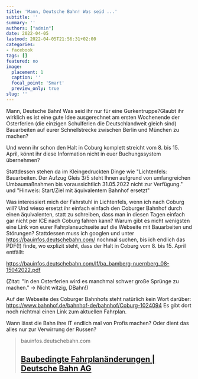 ```yaml
---
title: 'Mann, Deutsche Bahn! Was seid ...'
subtitle: ''
summary: ''
authors: ["admin"]
date: 2022-04-05
lastmod: 2022-04-05T21:56:31+02:00
categories:
- facebook
tags: []
featured: no
image:
  placement: 1
  caption: ''
  focal_point: 'Smart'
  preview_only: true
slug: ''
---
```

Mann, Deutsche Bahn! Was seid ihr nur für eine Gurkentruppe?Glaubt ihr wirklich es ist eine gute Idee ausgerechnet am ersten Wochenende der Osterferien (die einzigen Schulferien die Deutschlandweit gleich sind) Bauarbeiten auf eurer Schnellstrecke zwischen Berlin und München zu machen?

Und wenn ihr schon den Halt in Coburg komplett streicht vom 8. bis 15. April, könnt ihr diese Information nicht in euer Buchungssystem übernehmen? 

Stattdessen stehen da im Kleingedruckten Dinge wie "Lichtenfels: Bauarbeiten. Der Aufzug Gleis 3/5 steht Ihnen aufgrund von umfangreichen Umbaumaßnahmen bis voraussichtlich 31.05.2022 nicht zur Verfügung." und "Hinweis: Start/Ziel mit äquivalentem Bahnhof ersetzt"

Was interessiert mich der Fahrstuhl in Lichtenfels, wenn ich nach Coburg will? Und wieso ersetzt ihr einfach einfach den Coburger Bahnhof durch einen äquivalenten, statt zu schreiben, dass man in diesen Tagen einfach gar nicht per ICE nach Coburg fahren kann? Warum gibt es nicht wenigsten eine Link von eurer Fahrplansuchseite auf die Webseite mit Bauarbeiten und Störungen? Stattdessen muss ich googlen und unter https://bauinfos.deutschebahn.com/ nochmal suchen, bis ich endlich das PDF(!) finde, wo explizit steht, dass der Halt in Coburg vom 8. bis 15. April entfällt: 

https://bauinfos.deutschebahn.com/lf/ba_bamberg-nuernberg_08-15042022.pdf 

(Zitat: "In den Osterferien wird es manchmal schwer große Sprünge zu machen." -> Nicht witzig, DBahn!)

Auf der Webseite des Coburger Bahnhofs steht natürlich kein Wort darüber: https://www.bahnhof.de/bahnhof-de/bahnhof/Coburg-1024094 Es gibt dort noch nichtmal einen Link zum aktuellen Fahrplan.  

Wann lässt die Bahn ihre IT endlich mal von Profis machen? Oder dient das alles nur zur Verwirrung der Russen?
> bauinfos.deutschebahn.com
> ## [Baubedingte Fahrplanänderungen | Deutsche Bahn AG](https://bauinfos.deutschebahn.com/lf/ba_bamberg-nuernberg_08-15042022.pdf)
>

